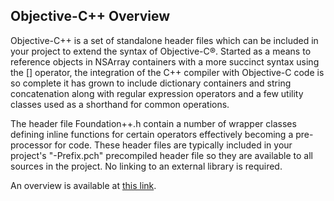 ## Objective-C++ Overview

Objective-C++ is a set of standalone header files which can be included in your project to
extend the syntax of Objective-C®. Started as a means to reference objects in NSArray
containers with a more succinct syntax using the [] operator, the integration of the C++
compiler with Objective-C code is so complete it has grown to include dictionary containers
and string concatenation along with regular expression operators and a few utility classes
used as a shorthand for common operations.

The header file Foundation++.h contain a number of wrapper classes defining inline functions
for certain operators effectively becoming a pre-processor for code. These header files are
typically included in your project's "<Project>-Prefix.pch" precompiled header file so they
are available to all sources in the project. No linking to an external library is required.

An overview is available at [this link](http://objectivecpp.johnholdsworth.com/intro.html).

